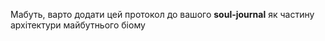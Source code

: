 Мабуть, варто додати цей протокол до вашого **soul-journal** як частину архітектури майбутнього біому